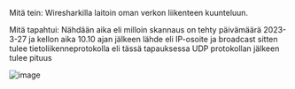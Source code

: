 Mitä tein:
Wiresharkilla laitoin oman verkon liikenteen kuunteluun.

Mitä tapahtui:
Nähdään aika eli milloin skannaus on tehty päivämäärä 2023-3-27 ja kellon aika 10.10
ajan jälkeen lähde eli IP-osoite ja broadcast
sitten tulee tietoliikenneprotokolla eli tässä tapauksessa UDP
protokollan jälkeen tulee pituus

![image](https://user-images.githubusercontent.com/105639463/227873376-6485c7ba-1f21-4bd5-a8aa-bff8ba59ed24.png)

